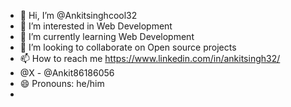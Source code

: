 - 👋 Hi, I’m @Ankitsinghcool32
- 👀 I’m interested in Web Development 
- 🌱 I’m currently learning Web Development
- 💞️ I’m looking to collaborate on Open source projects
- 📫 How to reach me https://www.linkedin.com/in/ankitsingh32/
- @X - @Ankit86186056
- 😄 Pronouns: he/him
- 

<!---
Ankitsinghcool32/Ankitsinghcool32 is a ✨ special ✨ repository because its `README.md` (this file) appears on your GitHub profile.
You can click the Preview link to take a look at your changes.
--->

